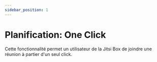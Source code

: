 ```yaml
---
sidebar_position: 1
---
```


# Planification: One Click


Cette fonctionnalité permet un utilisateur de la Jitsi Box de joindre une réunion à partier d'un seul click.
